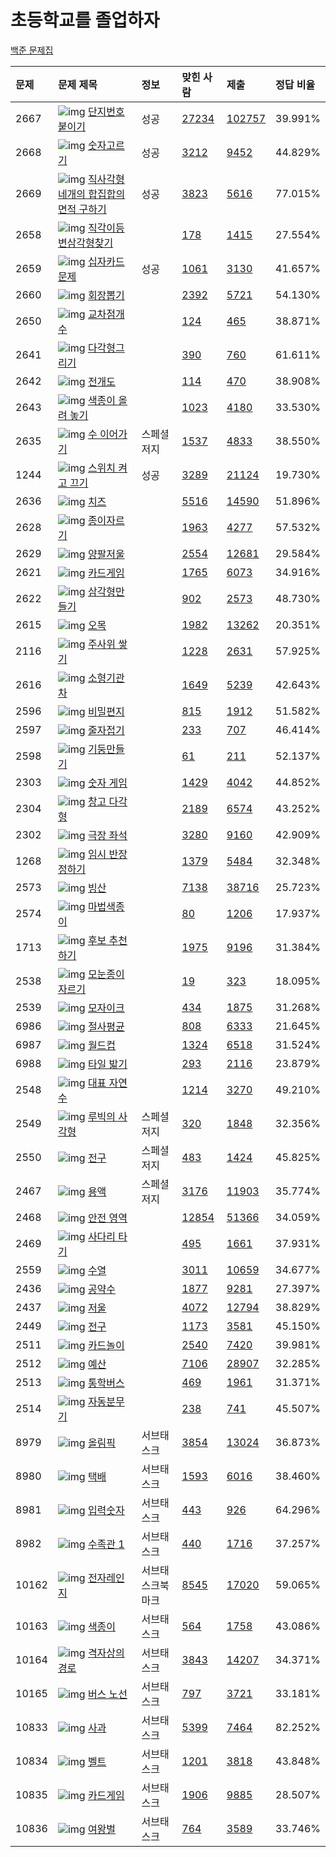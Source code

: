 # 초등학교를 졸업하자

[백준 문제집](https://www.acmicpc.net/workbook/view/140)

| 문제  | 문제 제목                                                    | 정보             | 맞힌 사람                                                    | 제출                                                         | 정답 비율 |
| :---- | :----------------------------------------------------------- | :--------------- | :----------------------------------------------------------- | :----------------------------------------------------------- | :-------- |
| 2667  | ![img](https://d2gd6pc034wcta.cloudfront.net/tier/10.svg) [단지번호붙이기](https://www.acmicpc.net/problem/2667) | 성공             | [27234](https://www.acmicpc.net/status?from_problem=1&problem_id=2667&result_id=4) | [102757](https://www.acmicpc.net/status?from_problem=1&problem_id=2667) | 39.991%   |
| 2668  | ![img](https://d2gd6pc034wcta.cloudfront.net/tier/11.svg) [숫자고르기](https://www.acmicpc.net/problem/2668) | 성공             | [3212](https://www.acmicpc.net/status?from_problem=1&problem_id=2668&result_id=4) | [9452](https://www.acmicpc.net/status?from_problem=1&problem_id=2668) | 44.829%   |
| 2669  | ![img](https://d2gd6pc034wcta.cloudfront.net/tier/5.svg) [직사각형 네개의 합집합의 면적 구하기](https://www.acmicpc.net/problem/2669) | 성공             | [3823](https://www.acmicpc.net/status?from_problem=1&problem_id=2669&result_id=4) | [5616](https://www.acmicpc.net/status?from_problem=1&problem_id=2669) | 77.015%   |
| 2658  | ![img](https://d2gd6pc034wcta.cloudfront.net/tier/14.svg) [직각이등변삼각형찾기](https://www.acmicpc.net/problem/2658) |                  | [178](https://www.acmicpc.net/status?from_problem=1&problem_id=2658&result_id=4) | [1415](https://www.acmicpc.net/status?from_problem=1&problem_id=2658) | 27.554%   |
| 2659  | ![img](https://d2gd6pc034wcta.cloudfront.net/tier/7.svg) [십자카드 문제](https://www.acmicpc.net/problem/2659) | 성공             | [1061](https://www.acmicpc.net/status?from_problem=1&problem_id=2659&result_id=4) | [3130](https://www.acmicpc.net/status?from_problem=1&problem_id=2659) | 41.657%   |
| 2660  | ![img](https://d2gd6pc034wcta.cloudfront.net/tier/11.svg) [회장뽑기](https://www.acmicpc.net/problem/2660) |                  | [2392](https://www.acmicpc.net/status?from_problem=1&problem_id=2660&result_id=4) | [5721](https://www.acmicpc.net/status?from_problem=1&problem_id=2660) | 54.130%   |
| 2650  | ![img](https://d2gd6pc034wcta.cloudfront.net/tier/11.svg) [교차점개수](https://www.acmicpc.net/problem/2650) |                  | [124](https://www.acmicpc.net/status?from_problem=1&problem_id=2650&result_id=4) | [465](https://www.acmicpc.net/status?from_problem=1&problem_id=2650) | 38.871%   |
| 2641  | ![img](https://d2gd6pc034wcta.cloudfront.net/tier/9.svg) [다각형그리기](https://www.acmicpc.net/problem/2641) |                  | [390](https://www.acmicpc.net/status?from_problem=1&problem_id=2641&result_id=4) | [760](https://www.acmicpc.net/status?from_problem=1&problem_id=2641) | 61.611%   |
| 2642  | ![img](https://d2gd6pc034wcta.cloudfront.net/tier/16.svg) [전개도](https://www.acmicpc.net/problem/2642) |                  | [114](https://www.acmicpc.net/status?from_problem=1&problem_id=2642&result_id=4) | [470](https://www.acmicpc.net/status?from_problem=1&problem_id=2642) | 38.908%   |
| 2643  | ![img](https://d2gd6pc034wcta.cloudfront.net/tier/12.svg) [색종이 올려 놓기](https://www.acmicpc.net/problem/2643) |                  | [1023](https://www.acmicpc.net/status?from_problem=1&problem_id=2643&result_id=4) | [4180](https://www.acmicpc.net/status?from_problem=1&problem_id=2643) | 33.530%   |
| 2635  | ![img](https://d2gd6pc034wcta.cloudfront.net/tier/6.svg) [수 이어가기](https://www.acmicpc.net/problem/2635) | 스페셜 저지      | [1537](https://www.acmicpc.net/status?from_problem=1&problem_id=2635&result_id=4) | [4833](https://www.acmicpc.net/status?from_problem=1&problem_id=2635) | 38.550%   |
| 1244  | ![img](https://d2gd6pc034wcta.cloudfront.net/tier/7.svg) [스위치 켜고 끄기](https://www.acmicpc.net/problem/1244) | 성공             | [3289](https://www.acmicpc.net/status?from_problem=1&problem_id=1244&result_id=4) | [21124](https://www.acmicpc.net/status?from_problem=1&problem_id=1244) | 19.730%   |
| 2636  | ![img](https://d2gd6pc034wcta.cloudfront.net/tier/11.svg) [치즈](https://www.acmicpc.net/problem/2636) |                  | [5516](https://www.acmicpc.net/status?from_problem=1&problem_id=2636&result_id=4) | [14590](https://www.acmicpc.net/status?from_problem=1&problem_id=2636) | 51.896%   |
| 2628  | ![img](https://d2gd6pc034wcta.cloudfront.net/tier/6.svg) [종이자르기](https://www.acmicpc.net/problem/2628) |                  | [1963](https://www.acmicpc.net/status?from_problem=1&problem_id=2628&result_id=4) | [4277](https://www.acmicpc.net/status?from_problem=1&problem_id=2628) | 57.532%   |
| 2629  | ![img](https://d2gd6pc034wcta.cloudfront.net/tier/13.svg) [양팔저울](https://www.acmicpc.net/problem/2629) |                  | [2554](https://www.acmicpc.net/status?from_problem=1&problem_id=2629&result_id=4) | [12681](https://www.acmicpc.net/status?from_problem=1&problem_id=2629) | 29.584%   |
| 2621  | ![img](https://d2gd6pc034wcta.cloudfront.net/tier/7.svg) [카드게임](https://www.acmicpc.net/problem/2621) |                  | [1765](https://www.acmicpc.net/status?from_problem=1&problem_id=2621&result_id=4) | [6073](https://www.acmicpc.net/status?from_problem=1&problem_id=2621) | 34.916%   |
| 2622  | ![img](https://d2gd6pc034wcta.cloudfront.net/tier/5.svg) [삼각형만들기](https://www.acmicpc.net/problem/2622) |                  | [902](https://www.acmicpc.net/status?from_problem=1&problem_id=2622&result_id=4) | [2573](https://www.acmicpc.net/status?from_problem=1&problem_id=2622) | 48.730%   |
| 2615  | ![img](https://d2gd6pc034wcta.cloudfront.net/tier/9.svg) [오목](https://www.acmicpc.net/problem/2615) |                  | [1982](https://www.acmicpc.net/status?from_problem=1&problem_id=2615&result_id=4) | [13262](https://www.acmicpc.net/status?from_problem=1&problem_id=2615) | 20.351%   |
| 2116  | ![img](https://d2gd6pc034wcta.cloudfront.net/tier/12.svg) [주사위 쌓기](https://www.acmicpc.net/problem/2116) |                  | [1228](https://www.acmicpc.net/status?from_problem=1&problem_id=2116&result_id=4) | [2631](https://www.acmicpc.net/status?from_problem=1&problem_id=2116) | 57.925%   |
| 2616  | ![img](https://d2gd6pc034wcta.cloudfront.net/tier/12.svg) [소형기관차](https://www.acmicpc.net/problem/2616) |                  | [1649](https://www.acmicpc.net/status?from_problem=1&problem_id=2616&result_id=4) | [5239](https://www.acmicpc.net/status?from_problem=1&problem_id=2616) | 42.643%   |
| 2596  | ![img](https://d2gd6pc034wcta.cloudfront.net/tier/4.svg) [비밀편지](https://www.acmicpc.net/problem/2596) |                  | [815](https://www.acmicpc.net/status?from_problem=1&problem_id=2596&result_id=4) | [1912](https://www.acmicpc.net/status?from_problem=1&problem_id=2596) | 51.582%   |
| 2597  | ![img](https://d2gd6pc034wcta.cloudfront.net/tier/7.svg) [줄자접기](https://www.acmicpc.net/problem/2597) |                  | [233](https://www.acmicpc.net/status?from_problem=1&problem_id=2597&result_id=4) | [707](https://www.acmicpc.net/status?from_problem=1&problem_id=2597) | 46.414%   |
| 2598  | ![img](https://d2gd6pc034wcta.cloudfront.net/tier/17.svg) [기둥만들기](https://www.acmicpc.net/problem/2598) |                  | [61](https://www.acmicpc.net/status?from_problem=1&problem_id=2598&result_id=4) | [211](https://www.acmicpc.net/status?from_problem=1&problem_id=2598) | 52.137%   |
| 2303  | ![img](https://d2gd6pc034wcta.cloudfront.net/tier/6.svg) [숫자 게임](https://www.acmicpc.net/problem/2303) |                  | [1429](https://www.acmicpc.net/status?from_problem=1&problem_id=2303&result_id=4) | [4042](https://www.acmicpc.net/status?from_problem=1&problem_id=2303) | 44.852%   |
| 2304  | ![img](https://d2gd6pc034wcta.cloudfront.net/tier/9.svg) [창고 다각형](https://www.acmicpc.net/problem/2304) |                  | [2189](https://www.acmicpc.net/status?from_problem=1&problem_id=2304&result_id=4) | [6574](https://www.acmicpc.net/status?from_problem=1&problem_id=2304) | 43.252%   |
| 2302  | ![img](https://d2gd6pc034wcta.cloudfront.net/tier/10.svg) [극장 좌석](https://www.acmicpc.net/problem/2302) |                  | [3280](https://www.acmicpc.net/status?from_problem=1&problem_id=2302&result_id=4) | [9160](https://www.acmicpc.net/status?from_problem=1&problem_id=2302) | 42.909%   |
| 1268  | ![img](https://d2gd6pc034wcta.cloudfront.net/tier/5.svg) [임시 반장 정하기](https://www.acmicpc.net/problem/1268) |                  | [1379](https://www.acmicpc.net/status?from_problem=1&problem_id=1268&result_id=4) | [5484](https://www.acmicpc.net/status?from_problem=1&problem_id=1268) | 32.348%   |
| 2573  | ![img](https://d2gd6pc034wcta.cloudfront.net/tier/12.svg) [빙산](https://www.acmicpc.net/problem/2573) |                  | [7138](https://www.acmicpc.net/status?from_problem=1&problem_id=2573&result_id=4) | [38716](https://www.acmicpc.net/status?from_problem=1&problem_id=2573) | 25.723%   |
| 2574  | ![img](https://d2gd6pc034wcta.cloudfront.net/tier/22.svg) [마법색종이](https://www.acmicpc.net/problem/2574) |                  | [80](https://www.acmicpc.net/status?from_problem=1&problem_id=2574&result_id=4) | [1206](https://www.acmicpc.net/status?from_problem=1&problem_id=2574) | 17.937%   |
| 1713  | ![img](https://d2gd6pc034wcta.cloudfront.net/tier/9.svg) [후보 추천하기](https://www.acmicpc.net/problem/1713) |                  | [1975](https://www.acmicpc.net/status?from_problem=1&problem_id=1713&result_id=4) | [9196](https://www.acmicpc.net/status?from_problem=1&problem_id=1713) | 31.384%   |
| 2538  | ![img](https://d2gd6pc034wcta.cloudfront.net/tier/16.svg) [모눈종이 자르기](https://www.acmicpc.net/problem/2538) |                  | [19](https://www.acmicpc.net/status?from_problem=1&problem_id=2538&result_id=4) | [323](https://www.acmicpc.net/status?from_problem=1&problem_id=2538) | 18.095%   |
| 2539  | ![img](https://d2gd6pc034wcta.cloudfront.net/tier/13.svg) [모자이크](https://www.acmicpc.net/problem/2539) |                  | [434](https://www.acmicpc.net/status?from_problem=1&problem_id=2539&result_id=4) | [1875](https://www.acmicpc.net/status?from_problem=1&problem_id=2539) | 31.268%   |
| 6986  | ![img](https://d2gd6pc034wcta.cloudfront.net/tier/7.svg) [절사평균](https://www.acmicpc.net/problem/6986) |                  | [808](https://www.acmicpc.net/status?from_problem=1&problem_id=6986&result_id=4) | [6333](https://www.acmicpc.net/status?from_problem=1&problem_id=6986) | 21.645%   |
| 6987  | ![img](https://d2gd6pc034wcta.cloudfront.net/tier/11.svg) [월드컵](https://www.acmicpc.net/problem/6987) |                  | [1324](https://www.acmicpc.net/status?from_problem=1&problem_id=6987&result_id=4) | [6518](https://www.acmicpc.net/status?from_problem=1&problem_id=6987) | 31.524%   |
| 6988  | ![img](https://d2gd6pc034wcta.cloudfront.net/tier/15.svg) [타일 밟기](https://www.acmicpc.net/problem/6988) |                  | [293](https://www.acmicpc.net/status?from_problem=1&problem_id=6988&result_id=4) | [2116](https://www.acmicpc.net/status?from_problem=1&problem_id=6988) | 23.879%   |
| 2548  | ![img](https://d2gd6pc034wcta.cloudfront.net/tier/8.svg) [대표 자연수](https://www.acmicpc.net/problem/2548) |                  | [1214](https://www.acmicpc.net/status?from_problem=1&problem_id=2548&result_id=4) | [3270](https://www.acmicpc.net/status?from_problem=1&problem_id=2548) | 49.210%   |
| 2549  | ![img](https://d2gd6pc034wcta.cloudfront.net/tier/16.svg) [루빅의 사각형](https://www.acmicpc.net/problem/2549) | 스페셜 저지      | [320](https://www.acmicpc.net/status?from_problem=1&problem_id=2549&result_id=4) | [1848](https://www.acmicpc.net/status?from_problem=1&problem_id=2549) | 32.356%   |
| 2550  | ![img](https://d2gd6pc034wcta.cloudfront.net/tier/13.svg) [전구](https://www.acmicpc.net/problem/2550) | 스페셜 저지      | [483](https://www.acmicpc.net/status?from_problem=1&problem_id=2550&result_id=4) | [1424](https://www.acmicpc.net/status?from_problem=1&problem_id=2550) | 45.825%   |
| 2467  | ![img](https://d2gd6pc034wcta.cloudfront.net/tier/11.svg) [용액](https://www.acmicpc.net/problem/2467) | 스페셜 저지      | [3176](https://www.acmicpc.net/status?from_problem=1&problem_id=2467&result_id=4) | [11903](https://www.acmicpc.net/status?from_problem=1&problem_id=2467) | 35.774%   |
| 2468  | ![img](https://d2gd6pc034wcta.cloudfront.net/tier/10.svg) [안전 영역](https://www.acmicpc.net/problem/2468) |                  | [12854](https://www.acmicpc.net/status?from_problem=1&problem_id=2468&result_id=4) | [51366](https://www.acmicpc.net/status?from_problem=1&problem_id=2468) | 34.059%   |
| 2469  | ![img](https://d2gd6pc034wcta.cloudfront.net/tier/10.svg) [사다리 타기](https://www.acmicpc.net/problem/2469) |                  | [495](https://www.acmicpc.net/status?from_problem=1&problem_id=2469&result_id=4) | [1661](https://www.acmicpc.net/status?from_problem=1&problem_id=2469) | 37.931%   |
| 2559  | ![img](https://d2gd6pc034wcta.cloudfront.net/tier/8.svg) [수열](https://www.acmicpc.net/problem/2559) |                  | [3011](https://www.acmicpc.net/status?from_problem=1&problem_id=2559&result_id=4) | [10659](https://www.acmicpc.net/status?from_problem=1&problem_id=2559) | 34.677%   |
| 2436  | ![img](https://d2gd6pc034wcta.cloudfront.net/tier/11.svg) [공약수](https://www.acmicpc.net/problem/2436) |                  | [1877](https://www.acmicpc.net/status?from_problem=1&problem_id=2436&result_id=4) | [9281](https://www.acmicpc.net/status?from_problem=1&problem_id=2436) | 27.397%   |
| 2437  | ![img](https://d2gd6pc034wcta.cloudfront.net/tier/13.svg) [저울](https://www.acmicpc.net/problem/2437) |                  | [4072](https://www.acmicpc.net/status?from_problem=1&problem_id=2437&result_id=4) | [12794](https://www.acmicpc.net/status?from_problem=1&problem_id=2437) | 38.829%   |
| 2449  | ![img](https://d2gd6pc034wcta.cloudfront.net/tier/17.svg) [전구](https://www.acmicpc.net/problem/2449) |                  | [1173](https://www.acmicpc.net/status?from_problem=1&problem_id=2449&result_id=4) | [3581](https://www.acmicpc.net/status?from_problem=1&problem_id=2449) | 45.150%   |
| 2511  | ![img](https://d2gd6pc034wcta.cloudfront.net/tier/3.svg) [카드놀이](https://www.acmicpc.net/problem/2511) |                  | [2540](https://www.acmicpc.net/status?from_problem=1&problem_id=2511&result_id=4) | [7420](https://www.acmicpc.net/status?from_problem=1&problem_id=2511) | 39.981%   |
| 2512  | ![img](https://d2gd6pc034wcta.cloudfront.net/tier/8.svg) [예산](https://www.acmicpc.net/problem/2512) |                  | [7106](https://www.acmicpc.net/status?from_problem=1&problem_id=2512&result_id=4) | [28907](https://www.acmicpc.net/status?from_problem=1&problem_id=2512) | 32.285%   |
| 2513  | ![img](https://d2gd6pc034wcta.cloudfront.net/tier/13.svg) [통학버스](https://www.acmicpc.net/problem/2513) |                  | [469](https://www.acmicpc.net/status?from_problem=1&problem_id=2513&result_id=4) | [1961](https://www.acmicpc.net/status?from_problem=1&problem_id=2513) | 31.371%   |
| 2514  | ![img](https://d2gd6pc034wcta.cloudfront.net/tier/17.svg) [자동분무기](https://www.acmicpc.net/problem/2514) |                  | [238](https://www.acmicpc.net/status?from_problem=1&problem_id=2514&result_id=4) | [741](https://www.acmicpc.net/status?from_problem=1&problem_id=2514) | 45.507%   |
| 8979  | ![img](https://d2gd6pc034wcta.cloudfront.net/tier/6.svg) [올림픽](https://www.acmicpc.net/problem/8979) | 서브태스크       | [3854](https://www.acmicpc.net/status?from_problem=1&problem_id=8979&result_id=4) | [13024](https://www.acmicpc.net/status?from_problem=1&problem_id=8979) | 36.873%   |
| 8980  | ![img](https://d2gd6pc034wcta.cloudfront.net/tier/13.svg) [택배](https://www.acmicpc.net/problem/8980) | 서브태스크       | [1593](https://www.acmicpc.net/status?from_problem=1&problem_id=8980&result_id=4) | [6016](https://www.acmicpc.net/status?from_problem=1&problem_id=8980) | 38.460%   |
| 8981  | ![img](https://d2gd6pc034wcta.cloudfront.net/tier/11.svg) [입력숫자](https://www.acmicpc.net/problem/8981) | 서브태스크       | [443](https://www.acmicpc.net/status?from_problem=1&problem_id=8981&result_id=4) | [926](https://www.acmicpc.net/status?from_problem=1&problem_id=8981) | 64.296%   |
| 8982  | ![img](https://d2gd6pc034wcta.cloudfront.net/tier/13.svg) [수족관 1](https://www.acmicpc.net/problem/8982) | 서브태스크       | [440](https://www.acmicpc.net/status?from_problem=1&problem_id=8982&result_id=4) | [1716](https://www.acmicpc.net/status?from_problem=1&problem_id=8982) | 37.257%   |
| 10162 | ![img](https://d2gd6pc034wcta.cloudfront.net/tier/2.svg) [전자레인지](https://www.acmicpc.net/problem/10162) | 서브태스크북마크 | [8545](https://www.acmicpc.net/status?from_problem=1&problem_id=10162&result_id=4) | [17020](https://www.acmicpc.net/status?from_problem=1&problem_id=10162) | 59.065%   |
| 10163 | ![img](https://d2gd6pc034wcta.cloudfront.net/tier/5.svg) [색종이](https://www.acmicpc.net/problem/10163) | 서브태스크       | [564](https://www.acmicpc.net/status?from_problem=1&problem_id=10163&result_id=4) | [1758](https://www.acmicpc.net/status?from_problem=1&problem_id=10163) | 43.086%   |
| 10164 | ![img](https://d2gd6pc034wcta.cloudfront.net/tier/10.svg) [격자상의 경로](https://www.acmicpc.net/problem/10164) | 서브태스크       | [3843](https://www.acmicpc.net/status?from_problem=1&problem_id=10164&result_id=4) | [14207](https://www.acmicpc.net/status?from_problem=1&problem_id=10164) | 34.371%   |
| 10165 | ![img](https://d2gd6pc034wcta.cloudfront.net/tier/16.svg) [버스 노선](https://www.acmicpc.net/problem/10165) | 서브태스크       | [797](https://www.acmicpc.net/status?from_problem=1&problem_id=10165&result_id=4) | [3721](https://www.acmicpc.net/status?from_problem=1&problem_id=10165) | 33.181%   |
| 10833 | ![img](https://d2gd6pc034wcta.cloudfront.net/tier/3.svg) [사과](https://www.acmicpc.net/problem/10833) | 서브태스크       | [5399](https://www.acmicpc.net/status?from_problem=1&problem_id=10833&result_id=4) | [7464](https://www.acmicpc.net/status?from_problem=1&problem_id=10833) | 82.252%   |
| 10834 | ![img](https://d2gd6pc034wcta.cloudfront.net/tier/3.svg) [벨트](https://www.acmicpc.net/problem/10834) | 서브태스크       | [1201](https://www.acmicpc.net/status?from_problem=1&problem_id=10834&result_id=4) | [3818](https://www.acmicpc.net/status?from_problem=1&problem_id=10834) | 43.848%   |
| 10835 | ![img](https://d2gd6pc034wcta.cloudfront.net/tier/10.svg) [카드게임](https://www.acmicpc.net/problem/10835) | 서브태스크       | [1906](https://www.acmicpc.net/status?from_problem=1&problem_id=10835&result_id=4) | [9885](https://www.acmicpc.net/status?from_problem=1&problem_id=10835) | 28.507%   |
| 10836 | ![img](https://d2gd6pc034wcta.cloudfront.net/tier/12.svg) [여왕벌](https://www.acmicpc.net/problem/10836) | 서브태스크       | [764](https://www.acmicpc.net/status?from_problem=1&problem_id=10836&result_id=4) | [3589](https://www.acmicpc.net/status?from_problem=1&problem_id=10836) | 33.746%   |